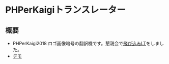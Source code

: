 # PHPerKaigiトランスレーター
## 概要
* PHPerKaigi2018 ロゴ画像暗号の翻訳機です。懇親会で[飛び込みLT](https://speakerdeck.com/hypermkt/solved-the-code)をしました。
* [デモ](https://hypermkt.lolipop.io/)
